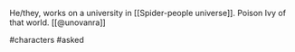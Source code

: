 He/they, works on a university in [[Spider-people universe]]. Poison Ivy of that world. [[@unovanra]]

#characters #asked 